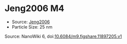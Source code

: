 <a name="material" />

# Jeng2006 M4
<script type="application/ld+json">
  {
    "@context": "https://schema.org/",
    "@type": "ChemicalSubstance",
    "@id": "https://egonw.github.io/nanowiki/nanowiki121.html#material",
    "http://purl.org/dc/terms/conformsTo":
      {
        "@type": "CreativeWork",
        "@id": "https://bioschemas.org/profiles/ChemicalSubstance/0.4-RELEASE/"
      },
    "identfier": "121",
    "name": "Jeng2006 M4",
    "url": "https://egonw.github.io/nanowiki/nanowiki121.html#material",
    "sameAs": "http://127.0.0.1/mediawiki/index.php/Special:URIResolver/Jeng2006_M4"
  }
</script>


* Source: [Jeng2006](articleJeng2006.md)
* Particle Size: 25 nm


Source: NanoWiki 6, doi:[10.6084/m9.figshare.11897205.v1](https://doi.org/10.6084/m9.figshare.11897205.v1)
